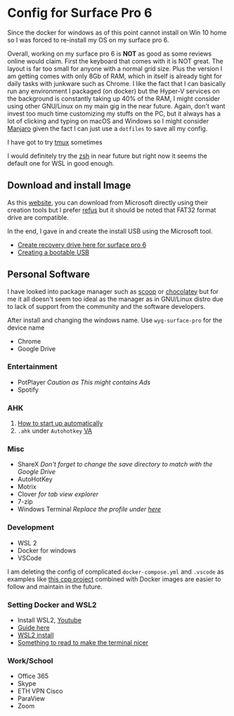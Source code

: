 # Config for Surface Pro 6

Since the docker for windows as of this point cannot install on Win 10 home so I was forced to re-install my OS on my surface pro 6.

Overall, working on my surface pro 6 is __NOT__ as good as some reviews online would claim. First the keyboard that comes with it is NOT great. The layout is far too small for anyone with a normal grid size. Plus the version I am getting comes with only 8Gb of RAM, which in itself is already tight for daily tasks with junkware such as Chrome. I like the fact that I can basically run any environment I packaged (on docker) but the Hyper-V services on the background is constantly taking up 40% of the RAM, I might consider using other GNU/Linux on my main gig in the near future. Again, don't want invest too much time customizing my stuffs on the PC, but it always has a lot of clicking and typing on macOS and Windows so I might consider [Manjaro](https://manjaro.org) given the fact I can just use a `dotfiles` to save all my config.

I have got to try [tmux](https://github.com/tmux/tmux) sometimes

I would definitely try the [zsh](http://ohmyz.sh) in near future but right now it seems the default one for WSL in good enough.

## Download and install Image

As this [website](https://www.windowscentral.com/windows-10-preview-build-19582-rolls-out-fast-ring-insiders), you can download from Microsoft directly using their creation tools but I prefer [refus](https://rufus.ie/) but it should be noted that FAT32 format drive are compatible.

In the end, I gave in and create the install USB using the Microsoft tool.

* [Create recovery drive here for surface pro 6](https://support.microsoft.com/en-us/help/4023512/surface-creating-and-using-a-usb-recovery-drive)
* [Creating a bootable USB](https://docs.microsoft.com/en-us/archive/blogs/askcore/creating-bootable-usb-drive-for-uefi-computers)

## Personal Software

I have looked into package manager such as [scoop](https://scoop.sh/) or [chocolatey](https://chocolatey.org) but for me it all doesn't seem too ideal as the manager as in GNU/Linux distro due to lack of support from the community and the software developers. 

After install and changing the windows name.  Use `wyq-surface-pro` for the device name

* Chrome
* Google Drive

### Entertainment 

* PotPlayer _Caution as This might contains Ads_
* Spotify

### AHK

1. [How to start up automatically](https://autohotkey.com/docs/FAQ.htm#Startup)
2. `.ahk` under `Autohotkey` [VA](https://github.com/Drugoy/Autohotkey-scripts-.ahk/blob/master/Libraries/VA.ahk)

### Misc

* ShareX _Don't forget to change the save directory to match with the Google Drive_
* AutoHotKey
* Motrix
* Clover _for tab view explorer_
* 7-zip
* Windows Terminal _Replace the profile under [here](software-config/windows-terminal/profiles.json)_

### Development

* WSL 2
* Docker for windows
* VSCode

I am deleting the config of complicated `docker-compose.yml` and `.vscode` as examples like [this cpp project](https://github.com/Microsoft/vscode-remote-try-cpp) combined with Docker images are easier to follow and maintain in the future.

### Setting Docker and WSL2

* Install WSL2, [Youtube](https://www.youtube.com/watch?v=ilKQHAFeQR0)
* [Guide here](https://code.visualstudio.com/blogs/2020/03/02/docker-in-wsl2)
* [WSL2 install](https://docs.microsoft.com/en-us/windows/wsl/wsl2-install)
* [Something to read to make the terminal nicer](https://www.hanselman.com/blog/HowToSetUpDockerWithinWindowsSystemForLinuxWSL2OnWindows10.aspx)

### Work/School 

* Office 365
* Skype
* ETH VPN Cisco
* ParaView
* Zoom

